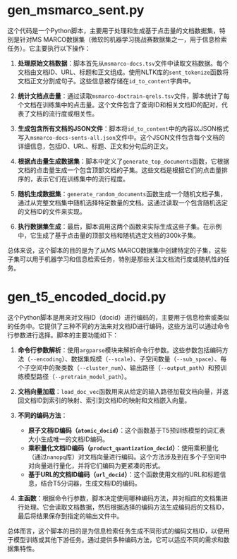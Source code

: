 # gen_msmarco_sent.py
这个代码是一个Python脚本，主要用于处理和生成基于点击量的文档数据集，特别是针对MS MARCO数据集（微软的机器学习挑战赛数据集之一，用于信息检索任务）。它主要执行以下操作：

1. **处理原始文档数据**：脚本首先从`msmarco-docs.tsv`文件中读取文档数据。每个文档由文档ID、URL、标题和正文组成。使用NLTK库的`sent_tokenize`函数将文档正文分割成句子。这些信息被存储在`id_to_content`字典中。

2. **统计文档点击量**：通过读取`msmarco-doctrain-qrels.tsv`文件，脚本统计了每个文档在训练集中的点击量。这个文件包含了查询ID和相关文档ID的配对，代表了文档的流行度或相关性。

3. **生成包含所有文档的JSON文件**：脚本将`id_to_content`中的内容以JSON格式写入`msmarco-docs-sents-all.json`文件中。这个JSON文件包含每个文档的详细信息，包括ID、URL、标题、正文和分句后的正文。

4. **根据点击量生成数据集**：脚本中定义了`generate_top_documents`函数，它根据文档的点击量生成一个包含顶部文档的子集。这些文档是根据它们的点击量排序的，表示它们在训练集中的流行程度。

5. **随机生成数据集**：`generate_random_documents`函数生成一个随机文档子集，通过从完整文档集中随机选择特定数量的文档。这通过读取一个包含随机选定的文档ID的文件来实现。

6. **执行数据集生成**：最后，脚本调用这两个函数来实际生成这些子集。在示例中，它生成了基于点击量的顶部文档和随机选定文档的300k子集。

总体来说，这个脚本的目的是为了从MS MARCO数据集中创建特定的子集，这些子集可以用于机器学习和信息检索任务，特别是那些关注文档流行度或随机性的任务。

# gen_t5_encoded_docid.py
这个Python脚本是用来对文档ID（docid）进行编码的，主要用于信息检索或类似的任务中。它提供了三种不同的方法来对文档ID进行编码，这些方法可以通过命令行参数进行选择。脚本的主要功能如下：

1. **命令行参数解析**：使用`argparse`模块来解析命令行参数。这些参数包括编码方法（`--encoding`）、数据集规模（`--scale`）、子空间数量（`--sub_space`）、每个子空间中的聚类数（`--cluster_num`）、输出路径（`--output_path`）和预训练模型路径（`--pretrain_model_path`）。

2. **文档向量加载**：`load_doc_vec`函数用来从给定的输入路径加载文档向量，并返回文档ID到索引的映射、索引到文档ID的映射和文档嵌入向量。

3. **不同的编码方法**：
    - **原子文档ID编码（`atomic_docid`）**：这个函数基于T5预训练模型的词汇表大小生成唯一的文档ID编码。
    - **乘积量化文档ID编码（`product_quantization_docid`）**：使用乘积量化（通过`nanopq`库）对文档向量进行编码。这个方法涉及到在多个子空间中对向量进行量化，并将它们编码为更紧凑的形式。
    - **基于URL的文档ID编码（`url_docid`）**：这个函数使用文档的URL和标题信息，结合T5分词器，生成文档ID的编码。

4. **主函数**：根据命令行参数，脚本决定使用哪种编码方法，并对相应的文档集进行处理。它会读取文档数据，然后根据选择的编码方法生成编码后的文档ID，最后将结果保存到指定的输出文件中。

总体而言，这个脚本的目的是为信息检索任务生成不同形式的编码文档ID，以便用于模型训练或其他下游任务。通过提供多种编码方法，它可以适应不同的需求和数据集特性。